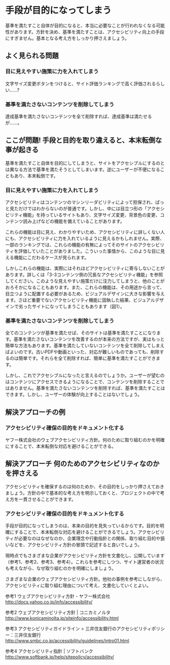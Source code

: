 # 手段が目的になってしまう

基準を満たすこと自体が目的になると、本当に必要なことが行われなくなる可能性があります。方針を決め、基準を満たすことは、アクセシビリティ向上の手段にすぎません。基本となる考え方をしっかり押さえましょう。

## よく見られる問題

### 目に見えやすい施策に力を入れてしまう

文字サイズ変更ボタンをつけると、サイト評価ランキングで高く評価されるらしい……?

### 基準を満たさないコンテンツを削除してしまう

達成基準を満たさないコンテンツを全て削除すれば、達成基準は満たせるが……。

## ここが問題! 手段と目的を取り違えると、本末転倒な事が起きる

基準を満たすこと自体を目的にしてしまうと、サイトをアクセシブルにするのとは異なる方法で基準を満たそうとしてしまいます。逆にユーザーが不便になることもあり、本末転倒です。

### 目に見えやすい施策に力を入れてしまう

アクセシビリティはコンテンツのマシンリーダビリティによって担保され、ぱっと見ただけではわからないのが普通です。しかし、中には目立つ形の「アクセシビリティ機能」を持っているサイトもあり、文字サイズ変更、背景色の変更、コンテンツ読み上げなどの機能を備えていることがあります。

これらの機能は目に見え、わかりやすいため、アクセシビリティに詳しくない人にも、アクセシビリティに力を入れているように見えるかもしれません。実際、一部のランキングでは、これらの機能の有無によってそのサイトのアクセシビリティを評価していたことがありました。こういった事情から、このような目に見える機能にこだわるケースが見られます。

しかしこれらの機能は、実際にはそれほどアクセシビリティに寄与しないことがあります。詳しくは「3-3コンテンツ側の冗長なアクセシビリティ機能」を参照してください。このような見えやすい施策だけに注力してしまうと、他のことがおろそかになることもあります。また、これらの機能は、その用途から言って、目立つように配置する必要があるため、ビジュアルデザインに大きな影響を与えます。さほど重要でないアクセシビリティ機能に固執した結果、ビジュアルデザインで劣ったサイトになってしまうこともあります（図1）。

### 基準を満たさないコンテンツを削除してしまう

全てのコンテンツが基準を満たせば、そのサイトは基準を満たすことになります。基準を満たさないコンテンツを改善するのが本来の方法ですが、実はもっと簡単な方法もあります。基準を満たしていないコンテンツを全て削除してしまえばよいのです。古いPDFや動画といった、対応が難しいものであっても、削除するのは簡単です。それらを全て削除すれば、簡単に基準を満たすことができます。

しかし、これでアクセシブルになったと言えるのでしょうか。ユーザーが望むのはコンテンツにアクセスできるようになることで、コンテンツを削除することではありません。基準を満たさないコンテンツを削除すれば、基準を満たすことはできます。しかし、ユーザーの体験が向上することはないでしょう。

## 解決アプローチの例

### アクセシビリティ確保の目的をドキュメント化する

ヤフー株式会社のウェブアクセシビリティ方針。何のために取り組むのかを明確にすることで、本末転倒な対応を避けることができる。

## 解決アプローチ 何のためのアクセシビリティなのかを押さえる

アクセシビリティを確保するのは何のためか、その目的をしっかり押さえておきましょう。方針の中で基本的な考え方を明示しておくと、プロジェクトの中で考え方を一貫させることができます。

### アクセシビリティ確保の目的をドキュメント化する

手段が目的になってしまうのは、本来の目的を見失っているからです。目的を明確にすることで、本末転倒な対応を避けることができるでしょう。アクセシビリティが必要なのはなぜなのか、企業理念や行動指針との関係、取り組む目的や狙いなどを、アクセシビリティ方針の冒頭で記述すると良いでしょう。

現時点でもさまざまな企業がアクセシビリティ方針を文書化し、公開しています（参考1、参考2、参考3、参考4）。これらを参考にしつつ、サイト運営者の状況も考えながら、なぜ取り組むのかを明確にしましょう。

さまざまな企業のウェブアクセシビリティ方針。他社の事例を参考にしながら、アクセシビリティに取り組む理由について考え、文書化していくとよい。

参考1 ウェブアクセシビリティ方針 - ヤフー株式会社
http://docs.yahoo.co.jp/info/accessibility/

参考2 ウェブアクセシビリティ方針 | コニカミノルタ
http://www.konicaminolta.jp/siteinfo/accessibility.html

参考3 アクセシビリティガイドライン > 三井住友銀行のアクセシビリティポリシー：三井住友銀行 http://www.smbc.co.jp/accessibility/guidelines/intro01.html

参考4 アクセシビリティ指針 | ソフトバンク
http://www.softbank.jp/help/sitepolicy/accessibility/
